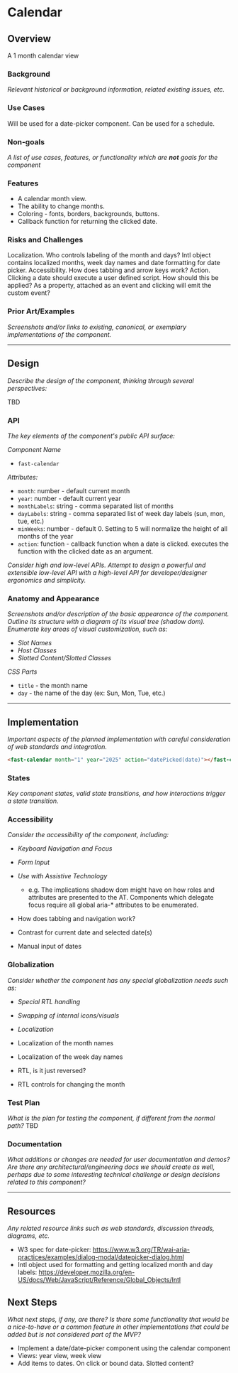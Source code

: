 # Calendar

## Overview

A 1 month calendar view

### Background

*Relevant historical or background information, related existing issues, etc.*

### Use Cases

Will be used for a date-picker component. Can be used for a schedule.

### Non-goals

*A list of use cases, features, or functionality which are **not** goals for the component*
  
### Features

- A calendar month view.
- The ability to change months.
- Coloring - fonts, borders, backgrounds, buttons.
- Callback function for returning the clicked date.


### Risks and Challenges

Localization. Who controls labeling of the month and days? Intl object contains localized months, week day names and date formatting for date picker.
Accessibility. How does tabbing and arrow keys work?
Action. Clicking a date should execute a user defined script. How should this be applied? As a property, attached as an event and clicking will emit the custom event?

### Prior Art/Examples

*Screenshots and/or links to existing, canonical, or exemplary implementations of the component.*

---

## Design

*Describe the design of the component, thinking through several perspectives:*

TBD

### API

*The key elements of the component's public API surface:*

*Component Name*
- `fast-calendar`

*Attributes:*
- `month`: number - default current month
- `year`: number - default current year
- `monthLabels`: string - comma separated list of months
- `dayLabels`: string - comma separated list of week day labels (sun, mon, tue, etc.)
- `minWeeks`: number - default 0. Setting to 5 will normalize the height of all months of the year
- `action`: function - callback function when a date is clicked. executes the function with the clicked date as an argument.

*Consider high and low-level APIs. Attempt to design a powerful and extensible low-level API with a high-level API for developer/designer ergonomics and simplicity.*

### Anatomy and Appearance

*Screenshots and/or description of the basic appearance of the component. Outline its structure with a diagram of its visual tree (shadow dom). Enumerate key areas of visual customization, such as:*

- *Slot Names*
- *Host Classes*
- *Slotted Content/Slotted Classes*

*CSS Parts*
- `title` - the month name
- `day` - the name of the day (ex: Sun, Mon, Tue, etc.)

---

## Implementation

*Important aspects of the planned implementation with careful consideration of web standards and integration.*

```html
<fast-calendar month="1" year="2025" action="datePicked(date)"></fast-calendar>
```


### States

*Key component states, valid state transitions, and how interactions trigger a state transition.*


### Accessibility

*Consider the accessibility of the component, including:*

- *Keyboard Navigation and Focus*
- *Form Input*
- *Use with Assistive Technology*
  - e.g. The implications shadow dom might have on how roles and attributes are presented to the AT. Components which delegate focus require all global aria-* attributes to be enumerated.

- How does tabbing and navigation work?
- Contrast for current date and selected date(s)
- Manual input of dates

### Globalization

*Consider whether the component has any special globalization needs such as:*

- *Special RTL handling*
- *Swapping of internal icons/visuals*
- *Localization*

- Localization of the month names
- Localization of the week day names
- RTL, is it just reversed?
- RTL controls for changing the month

### Test Plan

*What is the plan for testing the component, if different from the normal path?*
TBD

### Documentation

*What additions or changes are needed for user documentation and demos? Are there any architectural/engineering docs we should create as well, perhaps due to some interesting technical challenge or design decisions related to this component?*

---

## Resources

*Any related resource links such as web standards, discussion threads, diagrams, etc.*
- W3 spec for date-picker: https://www.w3.org/TR/wai-aria-practices/examples/dialog-modal/datepicker-dialog.html
- Intl object used for formatting and getting localized month and day labels: https://developer.mozilla.org/en-US/docs/Web/JavaScript/Reference/Global_Objects/Intl

## Next Steps

*What next steps, if any, are there? Is there some functionality that would be a nice-to-have or a common feature in other implementations that could be added but is not considered part of the MVP?*

- Implement a date/date-picker component using the calendar component
- Views: year view, week view
- Add items to dates. On click or bound data. Slotted content?
